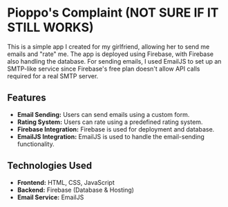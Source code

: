 # Pioppo's Complaint (NOT SURE IF IT STILL WORKS)


This is a simple app I created for my girlfriend, allowing her to send me emails and "rate" me. The app is deployed using Firebase, with Firebase also handling the database. For sending emails, I used EmailJS to set up an SMTP-like service since Firebase's free plan doesn't allow API calls required for a real SMTP server.

## Features

- **Email Sending:** Users can send emails using a custom form.
- **Rating System:** Users can rate using a predefined rating system.
- **Firebase Integration:** Firebase is used for deployment and database.
- **EmailJS Integration:** EmailJS is used to handle the email-sending functionality.

## Technologies Used

- **Frontend:** HTML, CSS, JavaScript
- **Backend:** Firebase (Database & Hosting)
- **Email Service:** EmailJS


